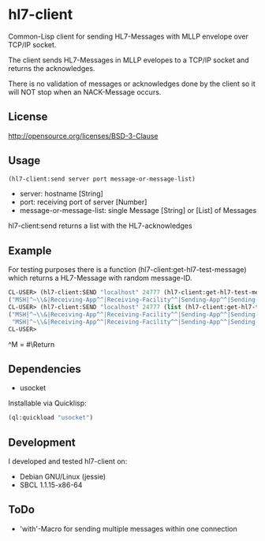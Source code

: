 # hl7-client

Common-Lisp client for sending HL7-Messages with MLLP envelope over TCP/IP socket.

The client sends HL7-Messages in MLLP evelopes to a TCP/IP socket and returns the acknowledges.

There is no validation of messages or acknowledges done by the client so it will NOT stop when an NACK-Message occurs.

## License
http://opensource.org/licenses/BSD-3-Clause


## Usage

```cl
(hl7-client:send server port message-or-message-list)
```
* server: hostname [String]
* port: receiving port of server [Number]
* message-or-message-list: single Message [String] or [List] of Messages

hl7-client:send returns a list with the HL7-acknowledges

## Example

For testing purposes there is a function (hl7-client:get-hl7-test-message) which returns a HL7-Message with random message-ID.

```cl
CL-USER> (hl7-client:SEND "localhost" 24777 (hl7-client:get-hl7-test-message))
("MSH|^~\\&|Receiving-App^^|Receiving-Facility^^|Sending-App^^|Sending-Facility^^|20150101195400^||ACK|9089|P^|2.2^^|||||||^^^^^|^MMSA|AA|9089^M")
CL-USER> (hl7-client:SEND "localhost" 24777 (list (hl7-client:get-hl7-test-message) (hl7-client:get-hl7-test-message)))
("MSH|^~\\&|Receiving-App^^|Receiving-Facility^^|Sending-App^^|Sending-Facility^^|20150101195400^||ACK|1800|P^|2.2^^|||||||^^^^^|^MMSA|AA|1800^M"
 "MSH|^~\\&|Receiving-App^^|Receiving-Facility^^|Sending-App^^|Sending-Facility^^|20150101195400^||ACK|1309|P^|2.2^^|||||||^^^^^|^MMSA|AA|1309^M")
CL-USER> 
```

^M = #\Return

## Dependencies
* usocket

Installable via Quicklisp:

```cl
(ql:quickload "usocket")
```


## Development
I developed and tested hl7-client on:
* Debian GNU/Linux (jessie)
* SBCL 1.1.15-x86-64

## ToDo
* 'with'-Macro for sending multiple messages within one connection

